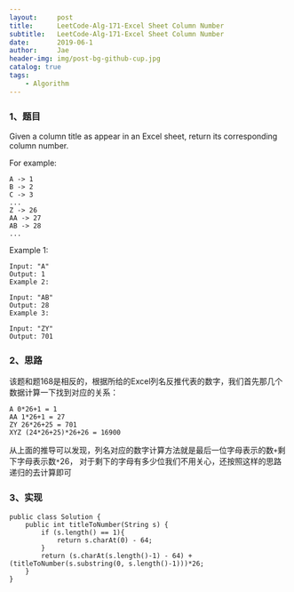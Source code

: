 ```yaml
---
layout:     post
title:      LeetCode-Alg-171-Excel Sheet Column Number
subtitle:   LeetCode-Alg-171-Excel Sheet Column Number
date:       2019-06-1
author:     Jae
header-img: img/post-bg-github-cup.jpg
catalog: true
tags:
    - Algorithm
---
```


### 1、题目

Given a column title as appear in an Excel sheet, return its corresponding column number.

For example:

    A -> 1
    B -> 2
    C -> 3
    ...
    Z -> 26
    AA -> 27
    AB -> 28
    ...
Example 1:

    Input: "A"
    Output: 1
    Example 2:

    Input: "AB"
    Output: 28
    Example 3:

    Input: "ZY"
    Output: 701

### 2、思路

该题和题168是相反的，根据所给的Excel列名反推代表的数字，我们首先那几个数据计算一下找到对应的关系：

    A 0*26+1 = 1
    AA 1*26+1 = 27
    ZY 26*26+25 = 701
    XYZ (24*26+25)*26+26 = 16900

从上面的推导可以发现，列名对应的数字计算方法就是最后一位字母表示的数```+```剩下字母表示数```*```26，
对于剩下的字母有多少位我们不用关心，还按照这样的思路递归的去计算即可

### 3、实现

    public class Solution {
        public int titleToNumber(String s) {
            if (s.length() == 1){
                return s.charAt(0) - 64;
            }
            return (s.charAt(s.length()-1) - 64) + (titleToNumber(s.substring(0, s.length()-1)))*26;
        }
    }

